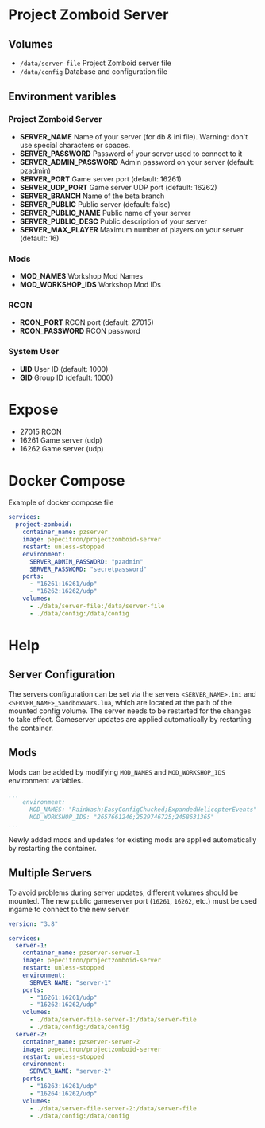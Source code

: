 # Project Zomboid Server

## Volumes

- `/data/server-file` Project Zomboid server file
- `/data/config` Database and configuration file

## Environment varibles

### Project Zomboid Server

- **SERVER_NAME** Name of your server (for db & ini file). Warning: don't use special characters or spaces.
- **SERVER_PASSWORD** Password of your server used to connect to it
- **SERVER_ADMIN_PASSWORD** Admin password on your server (default: pzadmin)
- **SERVER_PORT** Game server port (default: 16261)
- **SERVER_UDP_PORT** Game server UDP port (default: 16262)
- **SERVER_BRANCH** Name of the beta branch
- **SERVER_PUBLIC** Public server (default: false)
- **SERVER_PUBLIC_NAME** Public name of your server
- **SERVER_PUBLIC_DESC** Public description of your server
- **SERVER_MAX_PLAYER** Maximum number of players on your server (default: 16)

### Mods

- **MOD_NAMES** Workshop Mod Names
- **MOD_WORKSHOP_IDS** Workshop Mod IDs

### RCON

- **RCON_PORT** RCON port (default: 27015)
- **RCON_PASSWORD** RCON password

### System User

- **UID** User ID (default: 1000)
- **GID** Group ID (default: 1000)

# Expose

- 27015 RCON
- 16261 Game server (udp)
- 16262 Game server (udp)

# Docker Compose

Example of docker compose file

```yaml
services:
  project-zomboid:
    container_name: pzserver
    image: pepecitron/projectzomboid-server
    restart: unless-stopped
    environment:
      SERVER_ADMIN_PASSWORD: "pzadmin"
      SERVER_PASSWORD: "secretpassword"
    ports:
      - "16261:16261/udp"
      - "16262:16262/udp"
    volumes:
      - ./data/server-file:/data/server-file
      - ./data/config:/data/config
```

# Help

## Server Configuration

The servers configuration can be set via the servers `<SERVER_NAME>.ini` and `<SERVER_NAME>_SandboxVars.lua`, which are located at the path of the mounted config volume. The server needs to be restarted for the changes to take effect. Gameserver updates are applied automatically by restarting the container.

## Mods

Mods can be added by modifying `MOD_NAMES` and `MOD_WORKSHOP_IDS` environment variables. 
```yaml
...
    environment:
      MOD_NAMES: "RainWash;EasyConfigChucked;ExpandedHelicopterEvents"
      MOD_WORKSHOP_IDS: "2657661246;2529746725;2458631365"
...
```
Newly added mods and updates for existing mods are applied automatically by restarting the container.

## Multiple Servers

To avoid problems during server updates, different volumes should be mounted. The new public gameserver port (`16261`, `16262`, etc.) must be used ingame to connect to the new server.

```yaml
version: "3.8"

services:
  server-1:
    container_name: pzserver-server-1
    image: pepecitron/projectzomboid-server
    restart: unless-stopped
    environment:
      SERVER_NAME: "server-1"
    ports:
      - "16261:16261/udp"
      - "16262:16262/udp"
    volumes:
      - ./data/server-file-server-1:/data/server-file
      - ./data/config:/data/config
  server-2:
    container_name: pzserver-server-2
    image: pepecitron/projectzomboid-server
    restart: unless-stopped
    environment:
      SERVER_NAME: "server-2"
    ports:
      - "16263:16261/udp"
      - "16264:16262/udp"
    volumes:
      - ./data/server-file-server-2:/data/server-file
      - ./data/config:/data/config
```
